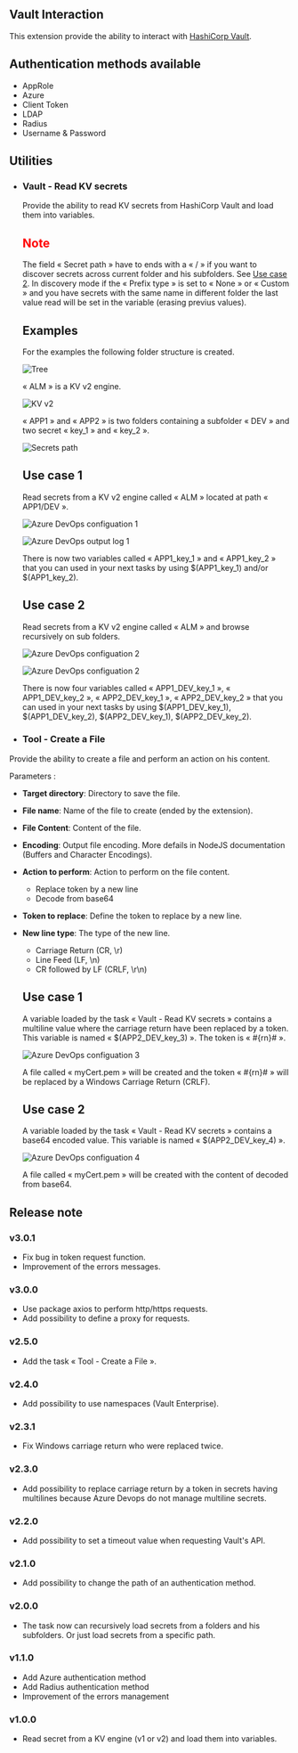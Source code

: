 ## Vault Interaction
  This extension provide the ability to interact with [HashiCorp Vault](https://www.vaultproject.io/ "HashiCorp Vault's Homepage").

## Authentication methods available

  - AppRole
  - Azure
  - Client Token
  - LDAP
  - Radius
  - Username & Password

## Utilities

- ### Vault - Read KV secrets

  Provide the ability to read KV secrets from HashiCorp Vault and load them into variables.

  ## <span style="color:red">Note</span>  

  The field « Secret path » have to ends with a « / » if you want to discover secrets across current folder and his subfolders.
  See [Use case 2](#Use-case-2).
  In discovery mode if the « Prefix type » is set to « None » or « Custom » and you have secrets with the same name in different folder the last value read will be set in the variable (erasing previus values).

  ## __Examples__

  For the examples the following folder structure is created.

  ![Tree](screenshots/kv_read_00.png)

  « ALM » is a KV v2 engine.

  ![KV v2](screenshots/kv_read_01.png)

  « APP1 » and « APP2 » is two folders containing a subfolder « DEV » and two secret « key_1 » and « key_2 ».

  ![Secrets path](screenshots/kv_read_02.png)

  ## Use case 1
  
  Read secrets from a KV v2 engine called « ALM » located at path « APP1/DEV ».

  ![Azure DevOps configuation 1](screenshots/kv_read_03.png)

  ![Azure DevOps output log 1](screenshots/kv_read_04.png)

  There is now two variables called « APP1_key_1 » and « APP1_key_2 » that you can used in your next tasks by using $(APP1_key_1) and/or $(APP1_key_2).

  ## Use case 2
  
  Read secrets from a KV v2 engine called « ALM » and browse recursively on sub folders.

  ![Azure DevOps configuation 2](screenshots/kv_read_05.png)

  ![Azure DevOps configuation 2](screenshots/kv_read_06.png)

  There is now four variables called « APP1_DEV_key_1 », « APP1_DEV_key_2 », « APP2_DEV_key_1 », « APP2_DEV_key_2 » that you can used in your next tasks by using $(APP1_DEV_key_1), $(APP1_DEV_key_2), $(APP2_DEV_key_1), $(APP2_DEV_key_2).


- ### Tool - Create a File

Provide the ability to create a file and perform an action on his content.

Parameters :
- **Target directory**: Directory to save the file.
- **File name**: Name of the file to create (ended by the extension).
- **File Content**: Content of the file.
- **Encoding**: Output file encoding. More defails in NodeJS documentation (Buffers and Character Encodings).
- **Action to perform**: Action to perform on the file content.
  - Replace token by a new line
  - Decode from base64
- **Token to replace**: Define the token to replace by a new line.
- **New line type**: The type of the new line.
  - Carriage Return (CR, \r)
  - Line Feed (LF, \n)
  - CR followed by LF (CRLF, \r\n)

  ## Use case 1

  A variable loaded by the task « Vault - Read KV secrets » contains a multiline value where the carriage return have been replaced by a token.
  This variable is named « $(APP2_DEV_key_3) ». The token is « #{rn}# ».

  ![Azure DevOps configuation 3](screenshots/tool_create_file_00.png)

  A file called « myCert.pem » will be created and the token « #{rn}# » will be replaced by a Windows Carriage Return (CRLF).

  ## Use case 2

  A variable loaded by the task « Vault - Read KV secrets » contains a base64 encoded value.
  This variable is named « $(APP2_DEV_key_4) ».

  ![Azure DevOps configuation 4](screenshots/tool_create_file_01.png)

  A file called « myCert.pem » will be created with the content of decoded from base64.


## Release note

### v3.0.1
- Fix bug in token request function.
- Improvement of the errors messages.

### v3.0.0
- Use package axios to perform http/https requests.
- Add possibility to define a proxy for requests.

### v2.5.0
- Add the task « Tool - Create a File ».

### v2.4.0
- Add possibility to use namespaces (Vault Enterprise).

### v2.3.1
- Fix Windows carriage return who were replaced twice.

### v2.3.0
- Add possibility to replace carriage return by a token in secrets having multilines because Azure Devops do not manage multiline secrets.

### v2.2.0
- Add possibility to set a timeout value when requesting Vault's API.

### v2.1.0
- Add possibility to change the path of an authentication method.

### v2.0.0
- The task now can recursively load secrets from a folders and his subfolders. Or just load secrets from a specific path.

### v1.1.0
- Add Azure authentication method
- Add Radius authentication method
- Improvement of the errors management

### v1.0.0
- Read secret from a KV engine (v1 or v2) and load them into variables.
